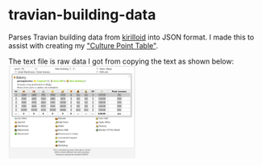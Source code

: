 # travian-building-data
Parses Travian building data from <a href="travian.kirilloid.ru">kirilloid</a> into JSON format. 
I made this to assist with creating my <a href="http://imkevinkuo.github.io/travian.html">"Culture Point Table"</a>.

The text file is raw data I got from copying the text as shown below:
<img src="https://raw.githubusercontent.com/imkevinkuo/travian-building-data/master/kirilloid.JPG" width="50%" align="left">

